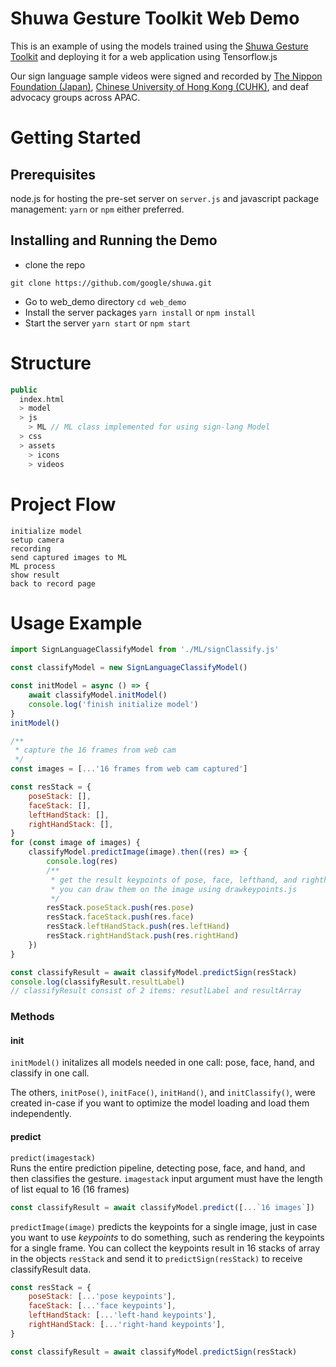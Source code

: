 # Shuwa Gesture Toolkit Web Demo

This is an example of using the models trained using the [Shuwa Gesture Toolkit](https://github.com/google/shuwa) and deploying it for a web application using Tensorflow.js

Our sign language sample videos were signed and recorded by [The Nippon Foundation (Japan)](https://www.nippon-foundation.or.jp/en), [Chinese University of Hong Kong (CUHK)](https://www.cuhk.edu.hk/), and deaf advocacy groups across APAC.

# Getting Started

## Prerequisites

node.js for hosting the pre-set server on `server.js` and javascript package management: `yarn` or `npm` either preferred.

## Installing and Running the Demo

-   clone the repo

```
git clone https://github.com/google/shuwa.git
```

-   Go to web_demo directory `cd web_demo`
-   Install the server packages `yarn install` or `npm install`
-   Start the server `yarn start` or `npm start`

# Structure

```c++
public
  index.html
  > model
  > js
    > ML // ML class implemented for using sign-lang Model
  > css
  > assets
    > icons
    > videos
```

# Project Flow

```
initialize model
setup camera
recording
send captured images to ML
ML process
show result
back to record page
```

# Usage Example

```js
import SignLanguageClassifyModel from './ML/signClassify.js'

const classifyModel = new SignLanguageClassifyModel()

const initModel = async () => {
    await classifyModel.initModel()
    console.log('finish initialize model')
}
initModel()

/**
 * capture the 16 frames from web cam
 */
const images = [...'16 frames from web cam captured']

const resStack = {
    poseStack: [],
    faceStack: [],
    leftHandStack: [],
    rightHandStack: [],
}
for (const image of images) {
    classifyModel.predictImage(image).then((res) => {
        console.log(res)
        /**
         * get the result keypoints of pose, face, lefthand, and righthand
         * you can draw them on the image using drawkeypoints.js
         */
        resStack.poseStack.push(res.pose)
        resStack.faceStack.push(res.face)
        resStack.leftHandStack.push(res.leftHand)
        resStack.rightHandStack.push(res.rightHand)
    })
}

const classifyResult = await classifyModel.predictSign(resStack)
console.log(classifyResult.resultLabel)
// classifyResult consist of 2 items: resutlLabel and resultArray
```

### Methods

#### **init**

`initModel()` initalizes all models needed in one call: pose, face, hand, and classify in one call.

The others, `initPose()`, `initFace()`, `initHand()`, and `initClassify()`, were created in-case if you want to optimize the model loading and load them independently.

#### **predict**

`predict(imagestack)`\
Runs the entire prediction pipeline, detecting pose, face, and hand, and then classifies the gesture.
`imagestack` input argument must have the length of list equal to 16 (16 frames)

```js
const classifyResult = await classifyModel.predict([...`16 images`])
```

`predictImage(image)` predicts the keypoints for a single image, just in case you want to use _keypoints_ to do something, such as rendering the keypoints for a single frame.
You can collect the keypoints result in 16 stacks of array in the objects `resStack` and send it to `predictSign(resStack)` to receive classifyResult data.

```js
const resStack = {
    poseStack: [...'pose keypoints'],
    faceStack: [...'face keypoints'],
    leftHandStack: [...'left-hand keypoints'],
    rightHandStack: [...'right-hand keypoints'],
}

const classifyResult = await classifyModel.predictSign(resStack)
```
